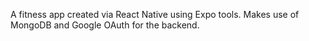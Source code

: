 A fitness app created via React Native using Expo tools. Makes use of MongoDB and Google OAuth for the backend.
